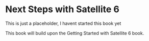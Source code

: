 # Next Steps with Satellite 6

This is just a placeholder, I havent started this book yet

This book will build upon the Getting Started with Satellite 6 book.
